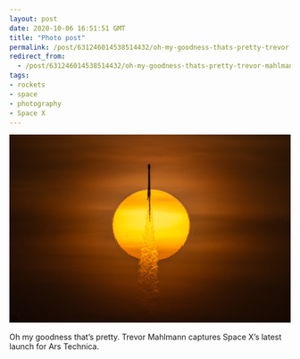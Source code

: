 ```yaml
---
layout: post
date: 2020-10-06 16:51:51 GMT
title: "Photo post"
permalink: /post/631246014538514432/oh-my-goodness-thats-pretty-trevor-mahlmann
redirect_from: 
  - /post/631246014538514432/oh-my-goodness-thats-pretty-trevor-mahlmann
tags:
- rockets
- space
- photography
- Space X
---
```

![](/images/886d734b184621c284ac789ddbdb61fafdc556d2.jpg)

<p>Oh my goodness that&rsquo;s pretty. Trevor Mahlmann captures Space X&rsquo;s latest launch for Ars Technica. </p>